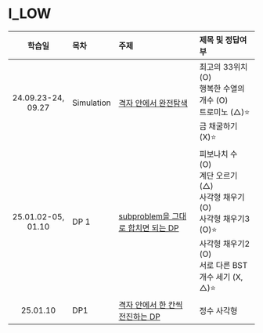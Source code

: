 # I_LOW

|       학습일       | 목차       | 주제                                                                                         | 제목 및 정답여부                                                                                                                            |
| :----------------: | :--------- | :------------------------------------------------------------------------------------------- | :------------------------------------------------------------------------------------------------------------------------------------------ |
| 24.09.23-24, 09.27 | Simulation | [격자 안에서 완전탐색](./Simulation/격자%20안에서%20완전탐색.js)                             | 최고의 33위치 (O)<br>행복한 수열의 개수 (O)<br>트로미노 (△)⭐️<br>금 채굴하기 (X)⭐️                                                        |
| 25.01.02-05, 01.10 | DP 1       | [subproblem을 그대로 합치면 되는 DP](./DP%201/subproblem을%20그대로%20합치면%20되는%20DP.js) | 피보나치 수 (O)<br>계단 오르기 (△)<br>사각형 채우기 (O)<br>사각형 채우기3 (O)⭐️<br>사각형 채우기2 (O)<br>서로 다른 BST 개수 세기 (X, △)⭐️ |
|      25.01.10      | DP1        | [격자 안에서 한 칸씩 전진하는 DP](./DP%201/격자%20안에서%20한%20칸씩%20전진하는%20DP.js)     | 정수 사각형                                                                                                                                 |
